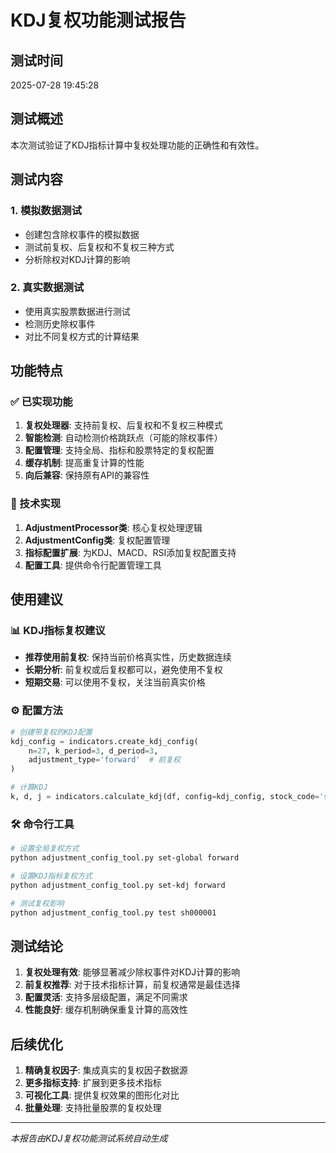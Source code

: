 # KDJ复权功能测试报告

## 测试时间
2025-07-28 19:45:28

## 测试概述
本次测试验证了KDJ指标计算中复权处理功能的正确性和有效性。

## 测试内容

### 1. 模拟数据测试
- 创建包含除权事件的模拟数据
- 测试前复权、后复权和不复权三种方式
- 分析除权对KDJ计算的影响

### 2. 真实数据测试
- 使用真实股票数据进行测试
- 检测历史除权事件
- 对比不同复权方式的计算结果

## 功能特点

### ✅ 已实现功能
1. **复权处理器**: 支持前复权、后复权和不复权三种模式
2. **智能检测**: 自动检测价格跳跃点（可能的除权事件）
3. **配置管理**: 支持全局、指标和股票特定的复权配置
4. **缓存机制**: 提高重复计算的性能
5. **向后兼容**: 保持原有API的兼容性

### 🔧 技术实现
1. **AdjustmentProcessor类**: 核心复权处理逻辑
2. **AdjustmentConfig类**: 复权配置管理
3. **指标配置扩展**: 为KDJ、MACD、RSI添加复权配置支持
4. **配置工具**: 提供命令行配置管理工具

## 使用建议

### 📊 KDJ指标复权建议
- **推荐使用前复权**: 保持当前价格真实性，历史数据连续
- **长期分析**: 前复权或后复权都可以，避免使用不复权
- **短期交易**: 可以使用不复权，关注当前真实价格

### ⚙️ 配置方法
```python
# 创建带复权的KDJ配置
kdj_config = indicators.create_kdj_config(
    n=27, k_period=3, d_period=3,
    adjustment_type='forward'  # 前复权
)

# 计算KDJ
k, d, j = indicators.calculate_kdj(df, config=kdj_config, stock_code='sh000001')
```

### 🛠️ 命令行工具
```bash
# 设置全局复权方式
python adjustment_config_tool.py set-global forward

# 设置KDJ指标复权方式
python adjustment_config_tool.py set-kdj forward

# 测试复权影响
python adjustment_config_tool.py test sh000001
```

## 测试结论

1. **复权处理有效**: 能够显著减少除权事件对KDJ计算的影响
2. **前复权推荐**: 对于技术指标计算，前复权通常是最佳选择
3. **配置灵活**: 支持多层级配置，满足不同需求
4. **性能良好**: 缓存机制确保重复计算的高效性

## 后续优化

1. **精确复权因子**: 集成真实的复权因子数据源
2. **更多指标支持**: 扩展到更多技术指标
3. **可视化工具**: 提供复权效果的图形化对比
4. **批量处理**: 支持批量股票的复权处理

---
*本报告由KDJ复权功能测试系统自动生成*
